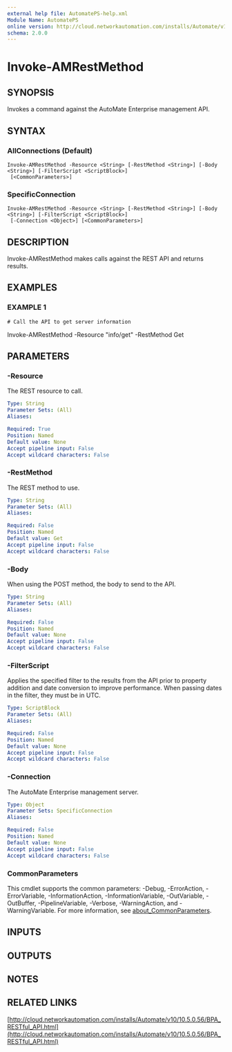 ```yaml
---
external help file: AutomatePS-help.xml
Module Name: AutomatePS
online version: http://cloud.networkautomation.com/installs/Automate/v10/10.5.0.56/BPA_RESTful_API.html
schema: 2.0.0
---
```


# Invoke-AMRestMethod

## SYNOPSIS
Invokes a command against the AutoMate Enterprise management API.

## SYNTAX

### AllConnections (Default)
```
Invoke-AMRestMethod -Resource <String> [-RestMethod <String>] [-Body <String>] [-FilterScript <ScriptBlock>]
 [<CommonParameters>]
```

### SpecificConnection
```
Invoke-AMRestMethod -Resource <String> [-RestMethod <String>] [-Body <String>] [-FilterScript <ScriptBlock>]
 [-Connection <Object>] [<CommonParameters>]
```

## DESCRIPTION
Invoke-AMRestMethod makes calls against the REST API and returns results.

## EXAMPLES

### EXAMPLE 1
```
# Call the API to get server information
```

Invoke-AMRestMethod -Resource "info/get" -RestMethod Get

## PARAMETERS

### -Resource
The REST resource to call.

```yaml
Type: String
Parameter Sets: (All)
Aliases:

Required: True
Position: Named
Default value: None
Accept pipeline input: False
Accept wildcard characters: False
```

### -RestMethod
The REST method to use.

```yaml
Type: String
Parameter Sets: (All)
Aliases:

Required: False
Position: Named
Default value: Get
Accept pipeline input: False
Accept wildcard characters: False
```

### -Body
When using the POST method, the body to send to the API.

```yaml
Type: String
Parameter Sets: (All)
Aliases:

Required: False
Position: Named
Default value: None
Accept pipeline input: False
Accept wildcard characters: False
```

### -FilterScript
Applies the specified filter to the results from the API prior to property addition and date conversion to improve performance. 
When passing dates in the filter, they must be in UTC.

```yaml
Type: ScriptBlock
Parameter Sets: (All)
Aliases:

Required: False
Position: Named
Default value: None
Accept pipeline input: False
Accept wildcard characters: False
```

### -Connection
The AutoMate Enterprise management server.

```yaml
Type: Object
Parameter Sets: SpecificConnection
Aliases:

Required: False
Position: Named
Default value: None
Accept pipeline input: False
Accept wildcard characters: False
```

### CommonParameters
This cmdlet supports the common parameters: -Debug, -ErrorAction, -ErrorVariable, -InformationAction, -InformationVariable, -OutVariable, -OutBuffer, -PipelineVariable, -Verbose, -WarningAction, and -WarningVariable. For more information, see [about_CommonParameters](http://go.microsoft.com/fwlink/?LinkID=113216).

## INPUTS

## OUTPUTS

## NOTES

## RELATED LINKS

[http://cloud.networkautomation.com/installs/Automate/v10/10.5.0.56/BPA_RESTful_API.html](http://cloud.networkautomation.com/installs/Automate/v10/10.5.0.56/BPA_RESTful_API.html)

